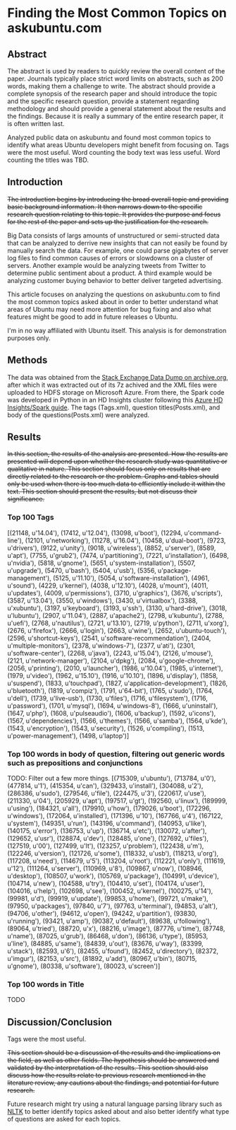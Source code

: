 # Finding the Most Common Topics on askubuntu.com
## Abstract
The abstract is used by readers to quickly review the overall content of the paper.  Journals typically place strict word limits on abstracts, such as 200 words, making them a challenge to write.  The abstract should provide a complete synopsis of the research paper and should introduce the topic and the specific research question, provide a statement regarding methodology and should provide a general statement about the results and the findings.  Because it is really a summary of the entire research paper, it is often written last.

Analyzed public data on askubuntu and found most common topics to identify what areas Ubuntu developers might benefit from focusing on. Tags were the most useful. Word counting the body text was less useful. Word counting the titles was TBD. 

## Introduction
~~The introduction begins by introducing the broad overall topic and providing basic background information.  It then narrows down to the specific research question relating to this topic.  It provides the purpose and focus for the rest of the paper and sets up the justification for the research.~~

Big Data consists of largs amounts of unstructured or semi-structed data that can be analyzed to derrive new insights that can not easily be found by manually search the data. For example, one could parse gigabytes of server log files to find common causes of errors or slowdowns on a cluster of servers. Another example would be analyzing tweets from Twitter to determine public sentiment about a product. A third example would be analyzing customer buying behavior to better deliver targeted advertising. 

This article focuses on analyzing the questions on askubuntu.com to find the most common topics asked about in order to better understand what areas of Ubuntu may need more attention for bug fixing and also what features might be good to add in future releases o Ubuntu.

I'm in no way affiliated with Ubuntu itself. This analysis is for demonstration purposes only. 

## Methods
The data was obtained from the [Stack Exchange Data Dump on archive.org](https://archive.org/details/stackexchange), after which it was extracted out of its 7z achived and the XML files were uploaded to HDFS storage on Microsoft Azure. From there, the Spark code was developed in Python in an HD Insights cluster following this [Azure HD Insights/Spark guide](https://docs.microsoft.com/en-us/azure/hdinsight/hdinsight-apache-spark-jupyter-spark-sql). The tags (Tags.xml), question titles(Posts.xml), and body of the questions(Posts.xml) were analyzed. 

## Results
~~In this section, the results of the analysis are presented.  How the results are presented will depend upon whether the research study was quantitative or qualitative in nature.  This section should focus only on results that are directly related to the research or the problem. Graphs and tables should only be used when there is too much data to efficiently include it within the text.  This section should present the results, but not discuss their significance.~~

### Top 100 Tags
[(21148, u'14.04'), (17412, u'12.04'), (13098, u'boot'), (12294, u'command-line'), (12101, u'networking'), (11278, u'16.04'), (10458, u'dual-boot'), (9723, u'drivers'), (9122, u'unity'), (9018, u'wireless'), (8852, u'server'), (8589, u'apt'), (7755, u'grub2'), (7474, u'partitioning'), (7221, u'installation'), (6498, u'nvidia'), (5818, u'gnome'), (5651, u'system-installation'), (5507, u'upgrade'), (5470, u'bash'), (5404, u'usb'), (5356, u'package-management'), (5125, u'11.10'), (5054, u'software-installation'), (4961, u'sound'), (4229, u'kernel'), (4038, u'12.10'), (4028, u'mount'), (4011, u'updates'), (4009, u'permissions'), (3710, u'graphics'), (3676, u'scripts'), (3587, u'13.04'), (3550, u'windows'), (3430, u'virtualbox'), (3388, u'xubuntu'), (3197, u'keyboard'), (3193, u'ssh'), (3130, u'hard-drive'), (3018, u'lubuntu'), (2907, u'11.04'), (2887, u'apache2'), (2798, u'kubuntu'), (2788, u'uefi'), (2768, u'nautilus'), (2721, u'13.10'), (2719, u'python'), (2711, u'xorg'), (2676, u'firefox'), (2666, u'login'), (2663, u'wine'), (2652, u'ubuntu-touch'), (2596, u'shortcut-keys'), (2541, u'software-recommendation'), (2404, u'multiple-monitors'), (2378, u'windows-7'), (2377, u'ati'), (2301, u'software-center'), (2268, u'java'), (2243, u'15.04'), (2126, u'mouse'), (2121, u'network-manager'), (2104, u'dpkg'), (2084, u'google-chrome'), (2056, u'printing'), (2010, u'launcher'), (1986, u'10.04'), (1985, u'internet'), (1979, u'video'), (1962, u'15.10'), (1916, u'10.10'), (1896, u'display'), (1858, u'suspend'), (1833, u'touchpad'), (1827, u'application-development'), (1826, u'bluetooth'), (1819, u'compiz'), (1791, u'64-bit'), (1765, u'sudo'), (1764, u'dell'), (1739, u'live-usb'), (1730, u'files'), (1716, u'filesystem'), (1716, u'password'), (1701, u'mysql'), (1694, u'windows-8'), (1666, u'uninstall'), (1647, u'php'), (1608, u'pulseaudio'), (1606, u'backup'), (1592, u'icons'), (1567, u'dependencies'), (1566, u'themes'), (1566, u'samba'), (1564, u'kde'), (1543, u'encryption'), (1543, u'security'), (1526, u'compiling'), (1513, u'power-management'), (1498, u'laptop')]

### Top 100 words in body of question, filtering out generic words such as prepositions and conjunctions
TODO: Filter out a few more things. 
[(715309, u'ubuntu'), (713784, u'0'), (477814, u'1'), (415354, u'can'), (329433, u'install'), (304088, u'2'), (286386, u'sudo'), (279546, u'file'), (224475, u'3'), (220617, u'use'), (211330, u'04'), (205929, u'apt'), (197517, u'gt'), (192560, u'linux'), (189999, u'using'), (184321, u'all'), (179910, u'how'), (179026, u'boot'), (172296, u'windows'), (172064, u'installed'), (171396, u'10'), (167766, u'4'), (167122, u'system'), (149351, u'run'), (143196, u'command'), (140953, u'like'), (140175, u'error'), (136753, u'up'), (136714, u'etc'), (130072, u'after'), (129652, u'usr'), (128874, u'dev'), (128485, u'one'), (127692, u'files'), (127519, u'00'), (127499, u'lt'), (123257, u'problem'), (122438, u'm'), (122246, u'version'), (121726, u'some'), (118332, u'usb'), (118213, u'org'), (117208, u'need'), (114679, u'5'), (113204, u'root'), (112221, u'only'), (111619, u'12'), (111264, u'server'), (110969, u'8'), (109867, u'now'), (108946, u'desktop'), (108507, u'work'), (105769, u'package'), (104991, u'device'), (104714, u'new'), (104588, u'try'), (104410, u'set'), (104174, u'user'), (104016, u'help'), (102698, u'see'), (100452, u'kernel'), (100275, u'14'), (99981, u'd'), (99919, u'update'), (99853, u'home'), (99721, u'make'), (97950, u'packages'), (97840, u'7'), (97763, u'terminal'), (94853, u'alt'), (94706, u'other'), (94612, u'open'), (94242, u'partition'), (93830, u'running'), (93421, u'amp'), (90387, u'default'), (89638, u'following'), (89064, u'tried'), (88720, u'x'), (88216, u'image'), (87776, u'time'), (87748, u'name'), (87025, u'grub'), (86468, u'don'), (86136, u'type'), (85953, u'line'), (84885, u'same'), (84839, u'out'), (83676, u'way'), (83399, u'stack'), (82593, u'6'), (82455, u'found'), (82452, u'directory'), (82372, u'imgur'), (82153, u'src'), (81892, u'add'), (80967, u'bin'), (80715, u'gnome'), (80338, u'software'), (80023, u'screen')]

### Top 100 words in Title
TODO

## Discussion/Conclusion
Tags were the most useful. 

~~This section should be a discussion of the results and the implications on the field, as well as other fields. The hypothesis should be answered and validated by the interpretation of the results.  This section should also discuss how the results relate to previous research mentioned in the literature review, any cautions about the findings, and potential for future research.~~

Future research might try using a natural language parsing library such as [NLTK](http://www.nltk.org/) to better identify topics asked about and also better identify what type of questions are asked for each topics. 
